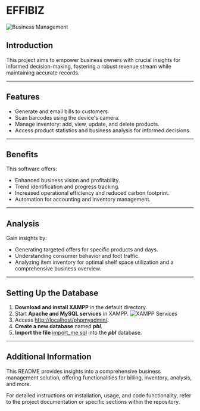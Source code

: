 # EFFIBIZ

![Business Management](https://user-images.githubusercontent.com/101919460/177272881-aa92c71e-8272-4d7a-86f2-391f99f3a878.png)

## Introduction
This project aims to empower business owners with crucial insights for informed decision-making, fostering a robust revenue stream while maintaining accurate records.

---

## Features
- Generate and email bills to customers.
- Scan barcodes using the device's camera.
- Manage inventory: add, view, update, and delete products.
- Access product statistics and business analysis for informed decisions.

---

## Benefits
This software offers:
- Enhanced business vision and profitability.
- Trend identification and progress tracking.
- Increased operational efficiency and reduced carbon footprint.
- Automation for accounting and inventory management.

---

## Analysis
Gain insights by:
- Generating targeted offers for specific products and days.
- Understanding consumer behavior and foot traffic.
- Analyzing item inventory for optimal shelf space utilization and a comprehensive business overview.

---

## Setting Up the Database
1. **Download and install XAMPP** in the default directory.
2. Start **Apache and MySQL services** in XAMPP.
   ![XAMPP Services](https://user-images.githubusercontent.com/101919460/177002963-a72068a3-9b37-4d1e-a549-3708b3524ae8.png)
3. Access [http://localhost/phpmyadmin/](http://localhost/phpmyadmin/).
4. **Create a new database** named **_pbl_**.
5. **Import the file** [import_me.sql](https://github.com/sukhmani1303/Billing-and-Business-Management/blob/main/db/import_me.sql) into the **_pbl_** database.

---

## Additional Information
This README provides insights into a comprehensive business management solution, offering functionalities for billing, inventory, analysis, and more.

For detailed instructions on installation, usage, and code functionality, refer to the project documentation or specific sections within the repository.
